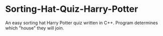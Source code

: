 # Sorting-Hat-Quiz-Harry-Potter
An easy sorting hat Harry Potter quiz written in C++. Program determines which "house" they will join.
